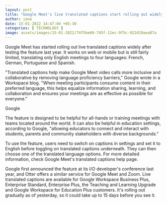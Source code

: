 ```yaml
---
layout: post
title: "Google Meet's live translated captions start rolling out widely"
author: jane 
date: 15-01-2022 14:47:04 +05:30 
categories: [ TECHNOLOGY ] 
image: assets/images/15-01-2022/74f5be60-745f-11ec-9f5c-922d19aea87a
---
```

Google Meet has started rolling out live translated captions widely after testing the feature last year. It works on web or mobile but is still fairly limited, translating only English meetings to four languages: French, German, Portuguese and Spanish.

"Translated captions help make Google Meet video calls more inclusive and collaborative by removing language proficiency barriers," Google wrote in a Workspace blog. "When meeting participants consume content in their preferred language, this helps equalize information sharing, learning, and collaboration and ensures your meetings are as effective as possible for everyone."

Google

The feature is designed to be helpful for all-hands or training meetings with teams located around the world. It can also be helpful in education settings, according to Google, "allowing educators to connect and interact with students, parents and community stakeholders with diverse backgrounds."

To use the feature, users need to switch on captions in settings and set it to English before toggling on translated captions underneath. They can then choose one of the translated language options. For more detailed information, check Google Meet's translated captions help page.

Google first announced the feature at its I/O developer's conference last year, and Otter offers a similar service for Google Meet and Zoom. Live translated captions are available for Google Workspace Business Plus, Enterprise Standard, Enterprise Plus, the Teaching and Learning Upgrade and Google Workspace for Education Plus customers. It's rolling out gradually as of yesterday, so it could take up to 15 days before you see it.